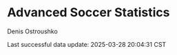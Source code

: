 # Advanced Soccer Statistics
Denis Ostroushko

<!-- gfm -->

Last successful data update: 2025-03-28 20:04:31 CST
